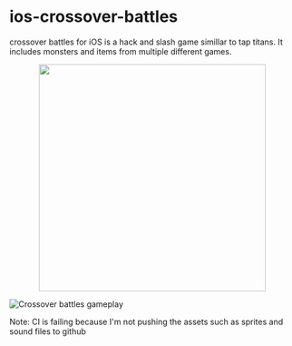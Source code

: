 # ios-crossover-battles
crossover battles for iOS is a hack and slash game simillar to tap titans. It includes monsters and items from multiple different games.

<div align="center">
    <img src="https://patlai.github.io/images/crossoverbattles-ios.PNG" width="400px"</img> 
</div>

![Crossover battles gameplay](https://patlai.github.io/images/crossoverbattles-ios.PNG "Crossover battles gameplay")

Note: CI is failing because I'm not pushing the assets such as sprites and sound files to github
